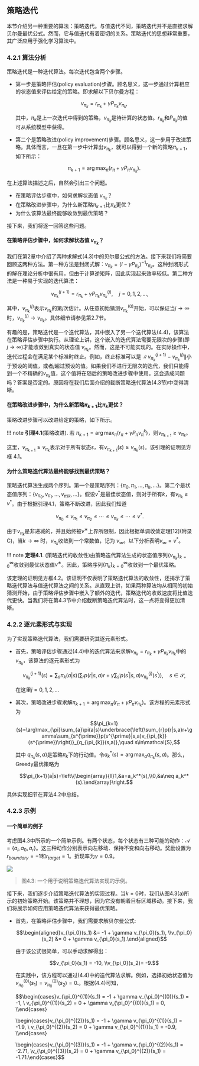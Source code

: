 ## 策略迭代

本节介绍另一种重要的算法：策略迭代。与值迭代不同，策略迭代并不是直接求解贝尔曼最优公式。然而，它与值迭代有着密切的关系。策略迭代的思想非常重要，其广泛应用于强化学习算法中。

### 4.2.1 算法分析

策略迭代是一种迭代算法。每次迭代包含两个步骤。

- 第一步是策略评估(policy evaluation)步骤。顾名思义，这一步通过计算相应的状态值来评估给定的策略。即求解以下贝尔曼方程：

    $$v_{\pi_k}=r_{\pi_k}+\gamma P_{\pi_k}v_{\pi_k},\tag{4.3}$$
    
    其中，$\pi_k$是上一次迭代中得到的策略，$v_{\pi_k}$是待计算的状态值。$r_{\pi_k}$和$P_{\pi_k}$的值可从系统模型中获得。

- 第二个是策略改进(policy improvement)步骤。顾名思义，这一步用于改进策略。具体而言，一旦在第一步中计算出$v_{\pi_k}$，就可以得到一个新的策略$\pi_{k+1}$，如下所示：

    $$\pi_{k+1}=\arg\max_\pi(r_\pi+\gamma P_\pi v_{\pi_k}).$$

在上述算法描述之后，自然会引出三个问题。

- 在策略评估步骤中，如何求解状态值 $v_{\pi_k}$？ 
- 在策略改进步骤中，为什么新策略$π_{k+1}$比$\pi_k$更优？ 
-  为什么该算法最终能够收敛到最优策略？
  
接下来，我们将逐一回答这些问题。

#### 在策略评估步骤中，如何求解状态值 $v_{\pi_k}$？ 

我们在第$2$章中介绍了两种求解式$(4.3)$中的贝尔曼公式的方法。接下来我们将简要回顾这两种方法。第一种方法是封闭式解：$v_{\pi_k}=(I-\gamma P_{\pi_k})^{-1}r_{\pi_k}$。这种封闭形式的解在理论分析中很有用，但由于计算逆矩阵，因此实现起来效率较低。第二种方法是一种易于实现的迭代算法：

$$v_{\pi_k}^{(j+1)}=r_{\pi_k}+\gamma P_{\pi_k}v_{\pi_k}^{(j)},\quad j=0,1,2,...,\tag{4.4}$$

其中，$v^{(j)}_{π_k}$表示$v_{\pi_k}$的第$j$次估计。从任意初始猜测$v^{(0)}_{\pi_k}$开始，可以保证当$j \rightarrow \infty$时，$v^{(j)}_{\pi_k}\rightarrow v_{\pi_k}$。具体细节请参见第$2.7$节。

有趣的是，策略迭代是一个迭代算法，其中嵌入了另一个迭代算法$(4.4)$，该算法在策略评估步骤中执行。从理论上讲，这个嵌入的迭代算法需要无限次的步骤(即 $j \to \infty$)才能收敛到真实的状态值 $v_{\pi_k}$。然而，这是不可能实现的。在实际操作中，迭代过程会在满足某个标准时终止。例如，终止标准可以是 $\| v_{\pi_k}^{(j+1)} - v_{\pi_k}^{(j)}\|$小于预设的阈值，或者$j$超过预设的值。如果我们不进行无限次的迭代，我们只能得到一个不精确的$v_{\pi_k}$值，这个值将在随后的策略改进步骤中使用。这会造成问题吗？答案是否定的。原因将在我们后面介绍的截断策略迭代算法($4.3$节)中变得清晰。

#### 在策略改进步骤中，为什么新策略$π_{k+1}$比$\pi_k$更优？ 

策略改进步骤可以改进给定的策略，如下所示。

!!! note
    **引理4.1**(策略改进). 若 $\pi_{k+1} = \arg\max_\pi(r_\pi + \gamma P_\pi v_\pi^k)$，则$v_{\pi_{k+1}} \geq v_{\pi_k}$。

这里，$v_{\pi_{k+1}} 
\geq v_{\pi_k}$表示对于所有状态$s$，有$v_{\pi_{k+1}}(s) ≥ v_{\pi_k}(s)$。该引理的证明见方框 4.1。

#### 为什么策略迭代算法最终能够找到最优策略？

策略迭代算法生成两个序列。第一个是策略序列：$\{\pi_0,\pi_1,...,\pi_k, ...\}$。第二个是状态值序列：$\{v_{\pi_0}, v_{\pi_1},...,v_{\pi)k},...\}$。假设$v^*$是最佳状态值，则对于所有$k$，有$v_{\pi_k}\leq v^*$。由于根据引理4.1，策略不断改进，因此我们知道

$$v_{\pi_0}\leq v_{\pi_1}\leq v_{\pi_2}\leq\cdots\leq v_{\pi_k}\leq\cdots\leq v^*.$$

由于$v_{\pi_k}$是非递减的，并且始终被$v^∗$上界所限制，因此根据单调收敛定理[12](附录 C)，当$k\rightarrow\infty$ 时，$v_{\pi_k}$收敛到一个常数值，记为 $v_\infty$。以下分析表明$v_\infty=v^*$。

!!! note
    **定理4.1**. (策略迭代的收敛性)由策略迭代算法生成的状态值序列$\{v_{\pi_k}\}_{k=0}^{\infty}$收敛到最优状态值$v^∗$。因此，策略序列$\{\pi_k\}^\infty_{k=0}$收敛到一个最优策略。

该定理的证明见方框$4.2$。该证明不仅表明了策略迭代算法的收敛性，还揭示了策略迭代算法与值迭代算法之间的关系。从直观上讲，如果两种算法均从相同的初始猜测开始，由于策略评估步骤中嵌入了额外的迭代，策略迭代的收敛速度将比值迭代更快。当我们将在第$4.3$节中介绍截断策略迭代算法时，这一点将变得更加清晰。

### 4.2.2 逐元素形式与实现

为了实现策略迭代算法，我们需要研究其逐元素形式。

- 首先，策略评估步骤通过(4.4)中的迭代算法来求解$v_{\pi_k} = r_{\pi_k} + \gamma P_{\pi_k}v_{\pi_k}$中的$v_{\pi_k}$，该算法的逐元素形式为

    $$v_{\pi_{k}}^{(j+1)}(s)=\sum_{a}\pi_{k}(a|s)\left(\sum_{r}p(r|s,a)r+\gamma\sum_{s^{\prime}}p(s^{\prime}|s,a)v_{\pi_{k}}^{(j)}(s^{\prime})\right),\quad s\in\mathcal{S},$$

    在这里$j=0,1,2,...$

- 其次，策略改进步骤求解$\pi_{k+1} = \arg \max_\pi(r_\pi + \gamma P_\pi v_{\pi_k})$。该方程的元素形式为

    $$\pi_{k+1}(s)=\arg\max_{\pi}\sum_{a}\pi(a|s)\underbrace{\left(\sum_{r}p(r|s,a)r+\gamma\sum_{s^{\prime}}p(s^{\prime}|s,a)v_{\pi_{k}}(s^{\prime})\right)}_{q_{\pi_{k}}(s,a)},\quad s\in\mathcal{S},$$

    其中 $q_{\pi_k}(s,a)$是策略$\pi_k$下的行动值。令$a^*_k(s) =\arg\max_a q_{\pi_k}(s,a)$。那么，Greedy最优策略为

    $$\pi_{k+1}(a|s)=\left\{\begin{array}{ll}1,&a=a_k^*(s),\\0,&a\neq a_k^*(s).\end{array}\right.$$

具体实现细节在算法$4.2$中总结。

### 4.2.3 示例

#### 一个简单的例子

考虑图$4.3$中所示的一个简单示例。有两个状态，每个状态有三种可能的动作：$\mathcal{A} = \{a_l, a_0, a_r\}$。这三种动作分别表示向左移动、保持不变和向右移动。奖励设置为$r_{boundary} = −1$和$r_{target} = 1$。折现率为$\gamma = 0.9$。

 ![](../img/04/5.png)
 >图4.3: 一个用于说明策略迭代算法实现的示例。

接下来，我们逐步介绍策略迭代算法的实现过程。当$k = 0$时，我们从图4.3(a)所示的初始策略开始。该策略并不理想，因为它没有朝着目标区域移动。接下来，我们将展示如何应用策略迭代算法来获得最优策略。

- 首先，在策略评估步骤中，我们需要求解贝尔曼公式:

    $$\begin{aligned}v_{\pi_0}(s_1) &= -1 + \gamma v_{\pi_0}(s_1), \\v_{\pi_0}(s_2) &= 0 + \gamma v_{\pi_0}(s_1).\end{aligned}$$

    由于该公式很简单，可以手动求解得出：

    $$v_{\pi_0}(s_1) = -10, \\v_{\pi_0}(s_2)= -9.$$

    在实践中，该方程可以通过$(4.4)$中的迭代算法求解。例如，选择初始状态值为$v_{\pi_0}^{(0)}(s_1) = v_{\pi_0}^{(0)}(s_2) = 0.$。根据(4.4)可知，

    $$\begin{cases}v_{\pi_0}^{(1)}(s_1) = -1 + \gamma v_{\pi_0}^{(0)}(s_1) = -1, \\
    v_{\pi_0}^{(1)}(s_2) = 0 + \gamma v_{\pi_0}^{(0)}(s_1) = 0, \\\end{cases}

    \begin{cases}v_{\pi_0}^{(2)}(s_1) = -1 + \gamma v_{\pi_0}^{(1)}(s_1) = -1.9, \\
    v_{\pi_0}^{(2)}(s_2) = 0 + \gamma v_{\pi_0}^{(1)}(s_1) = -0.9, \\\end{cases}

    \begin{cases}v_{\pi_0}^{(3)}(s_1) = -1 + \gamma v_{\pi_0}^{(2)}(s_1) = -2.71, \\v_{\pi_0}^{(3)}(s_2) = 0 + \gamma v_{\pi_0}^{(2)}(s_1) = -1.71.\end{cases}$$